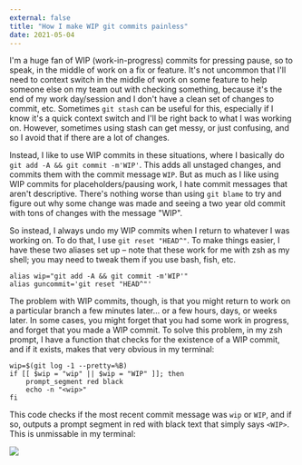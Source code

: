 ```yaml
---
external: false
title: "How I make WIP git commits painless"
date: 2021-05-04
---
```


I'm a huge fan of WIP (work-in-progress) commits for pressing pause, so to speak, in the middle of work on a fix or feature. It's not uncommon that I'll need to context switch in the middle of work on some feature to help someone else on my team out with checking something, because it's the end of my work day/session and I don't have a clean set of changes to commit, etc. Sometimes `git stash` can be useful for this, especially if I know it's a quick context switch and I'll be right back to what I was working on. However, sometimes using stash can get messy, or just confusing, and so I avoid that if there are a lot of changes.

Instead, I like to use WIP commits in these situations, where I basically do `git add -A && git commit -m'WIP'`. This adds all unstaged changes, and commits them with the commit message `WIP`. But as much as I like using WIP commits for placeholders/pausing work, I hate commit messages that aren't descriptive. There's nothing worse than using `git blame` to try and figure out why some change was made and seeing a two year old commit with tons of changes with the message "WIP".

So instead, I always undo my WIP commits when I return to whatever I was working on. To do that, I use `git reset "HEAD^"`. To make things easier, I have these two aliases set up – note that these work for me with zsh as my shell; you may need to tweak them if you use bash, fish, etc.

```
alias wip="git add -A && git commit -m'WIP'"
alias guncommit='git reset "HEAD^"'
```

The problem with WIP commits, though, is that you might return to work on a particular branch a few minutes later... or a few hours, days, or weeks later. In some cases, you might forget that you had some work in progress, and forget that you made a WIP commit. To solve this problem, in my zsh prompt, I have a function that checks for the existence of a WIP commit, and if it exists, makes that very obvious in my terminal:

```
wip=$(git log -1 --pretty=%B)
if [[ $wip = "wip" || $wip = "WIP" ]]; then
    prompt_segment red black
    echo -n "<wip>"
fi
```

This code checks if the most recent commit message was `wip` or `WIP`, and if so, outputs a prompt segment in red with black text that simply says `<WIP>`. This is unmissable in my terminal:

![](/images/git-wip.png)
